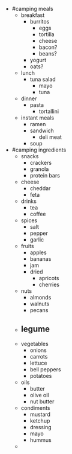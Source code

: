 - #camping meals
	- breakfast
		- burritos
			- eggs
			- tortilla
			- cheese
			- bacon?
			- beans?
		- yogurt
		- oats?
	- lunch
		- tuna salad
			- mayo
			- tuna
	- dinner
		- pasta
			- tortallini
	- instant meals
		- ramen
		- sandwich
			- deli meat
		- soup
- #camping ingredients
	- snacks
		- crackers
		- granola
		- protein bars
	- cheese
		- cheddar
		- feta
	- drinks
		- tea
		- coffee
	- spices
		- salt
		- pepper
		- garlic
	- fruits
		- apples
		- bananas
		- jam
		- dried
			- apricots
			- cherries
	- nuts
		- almonds
		- walnuts
		- pecans
	- legume
		-
	- vegetables
		- onions
		- carrots
		- lettuce
		- bell peppers
		- potatoes
	- oils
		- butter
		- olive oil
		- nut butter
	- condiments
		- mustard
		- ketchup
		- dressing
		- mayo
		- hummus
	-